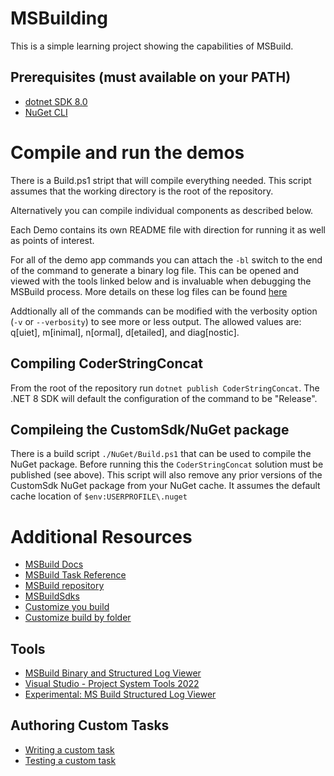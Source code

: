 # MSBuilding
This is a simple learning project showing the capabilities of MSBuild.

## Prerequisites (must available on your PATH)
- [dotnet SDK 8.0](https://dotnet.microsoft.com/download)
- [NuGet CLI](https://www.nuget.org/downloads)

# Compile and run the demos
There is a Build.ps1 stript that will compile everything needed. This script assumes that the working directory is the root of the repository.

Alternatively you can compile individual components as described below.

Each Demo contains its own README file with direction for running it as well as points of interest. 

For all of the demo app commands you can attach the `-bl` switch to the end of the command to generate a binary log file. This can be opened and viewed with the tools linked below and is invaluable when debugging the MSBuild process. More details on these log files can be found [here](https://msbuildlog.com/)

Addtionally all of the commands can be modified with the verbosity option (`-v` or `--verbosity`) to see more or less output. The allowed values are: q[uiet], m[inimal], n[ormal], d[etailed], and diag[nostic].

## Compiling CoderStringConcat
From the root of the repository run `dotnet publish CoderStringConcat`. The .NET 8 SDK will default the configuration of the command to be "Release".

## Compileing the CustomSdk/NuGet package
There is a build script `./NuGet/Build.ps1` that can be used to compile the NuGet package.
Before running this the `CoderStringConcat` solution must be published (see above).
This script will also remove any prior versions of the CustomSdk NuGet package from your NuGet cache. It assumes the default cache location of `$env:USERPROFILE\.nuget`


# Additional Resources
- [MSBuild Docs](https://learn.microsoft.com/visualstudio/msbuild/msbuild?WT.mc_id=DT-MVP-5003472)
- [MSBuild Task Reference](https://learn.microsoft.com/visualstudio/msbuild/msbuild-task-reference?WT.mc_id=DT-MVP-5003472)
- [MSBuild repository](https://github.com/dotnet/msbuild)
- [MSBuildSdks](https://github.com/microsoft/MSBuildSdks)
- [Customize you build](https://learn.microsoft.com/visualstudio/msbuild/customize-your-build?WT.mc_id=DT-MVP-5003472)
- [Customize build by folder](https://learn.microsoft.com/visualstudio/msbuild/customize-by-directory?WT.mc_id=DT-MVP-5003472)

## Tools
- [MSBuild Binary and Structured Log Viewer](https://msbuildlog.com/)
- [Visual Studio - Project System Tools 2022](https://marketplace.visualstudio.com/items?itemName=VisualStudioProductTeam.ProjectSystemTools2022)
- [Experimental: MS Build Structured Log Viewer](https://marketplace.visualstudio.com/items?itemName=lambdageek.msbuild-structured-log-viewer)

## Authoring Custom Tasks
- [Writing a custom task](https://learn.microsoft.com/en-us/visualstudio/msbuild/task-writing?WT.mc_id=DT-MVP-5003472)
- [Testing a custom task](https://learn.microsoft.com/visualstudio/msbuild/tutorial-test-custom-task?WT.mc_id=DT-MVP-5003472)